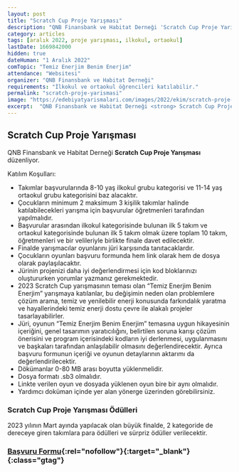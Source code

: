 ```yaml
---
layout: post
title: "Scratch Cup Proje Yarışması"
description: "QNB Finansbank ve Habitat Derneği 'Scratch Cup Proje Yarışması' düzenliyor."
category: articles
tags: [aralık 2022, proje yarışması, ilkokul, ortaokul]
lastDate: 1669842000
hidden: true
dateHuman: "1 Aralık 2022"
comTopic: "Temiz Enerjim Benim Enerjim"
attendance: "Websitesi"
organizer: "QNB Finansbank ve Habitat Derneği"
requirements: "İlkokul ve ortaokul öğrencileri katılabilir."
permalink: "scratch-proje-yarismasi"
image: "https://edebiyatyarismalari.com/images/2022/ekim/scratch-proje-yarismasi.jpg"
excerpt:  "QNB Finansbank ve Habitat Derneği <strong> Scratch Cup Proje Yarışması </strong> düzenliyor."
---
```


## Scratch Cup Proje Yarışması
QNB Finansbank ve Habitat Derneği **Scratch Cup Proje Yarışması** düzenliyor.  

Katılım Koşulları:
- Takımlar başvurularında 8-10 yaş ilkokul grubu kategorisi ve 11-14 yaş ortaokul grubu kategorisini baz alacaktır.
- Çocukların minimum 2 maksimum 3 kişilik takımlar halinde katılabilecekleri yarışma için başvurular öğretmenleri tarafından yapılmalıdır.
- Başvurular arasından ilkokul kategorisinde bulunan ilk 5 takım ve ortaokul kategorisinde bulunan ilk 5 takım olmak üzere toplam 10 takım, öğretmenleri ve bir velileriyle birlikte finale davet edilecektir.
- Finalde yarışmacılar oyunlarını jüri karşısında tanıtacaklardır.
- Çocukların oyunları başvuru formunda hem link olarak hem de dosya olarak paylaşılacaktır.
- Jürinin projenizi daha iyi değerlendirmesi için kod bloklarınızı oluştururken yorumlar yazmanız gerekmektedir.
- 2023 Scratch Cup yarışmasının teması olan “Temiz Enerjim Benim Enerjim” yarışmaya katılanlar, bu değişimin neden olan problemlere çözüm arama, temiz ve yenilebilir enerji konusunda farkındalık yaratma ve hayallerindeki temiz enerji dostu çevre ile alakalı projeler tasarlayabilirler.
- Jüri, oyunun “Temiz Enerjim Benim Enerjim” temasına uygun hikayesinin içeriğini, genel tasarımın yaratıcılığını, belirtilen soruna karışı çözüm önerisini ve program içerisindeki kodların iyi derlenmesi, uygulanmasını ve başkaları tarafından anlaşılabilir olmasını değerlendirecektir. Ayrıca başvuru formunun içeriği ve oyunun detaylarının aktarımı da değerlendirilecektir.
- Dökümanlar 0-80 MB arası boyutta yüklenmelidir.
- Dosya formatı .sb3 olmalıdır.
- Linkte verilen oyun ve dosyada yüklenen oyun bire bir aynı olmalıdır.
- Yardımcı doküman içinde yer alan yönerge üzerinden görebilirsiniz.


### Scratch Cup Proje Yarışması Ödülleri
2023 yılının Mart ayında yapılacak olan büyük finalde, 2 kategoride de dereceye giren takımlara para ödülleri ve sürpriz ödüller verilecektir.


### [Başvuru Formu](https://habitatdernegi.org/scratch-cup/?ref=edebiyatyarismalari.com){:rel="nofollow"}{:target="_blank"}{:class="gtag"}